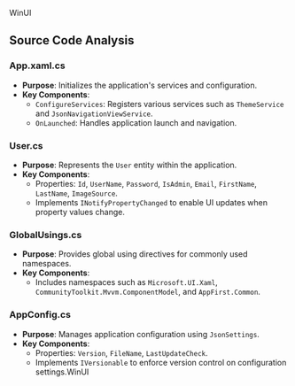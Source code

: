 WinUI

## Source Code Analysis

### App.xaml.cs
- **Purpose**: Initializes the application's services and configuration.
- **Key Components**:
  - `ConfigureServices`: Registers various services such as `ThemeService` and `JsonNavigationViewService`.
  - `OnLaunched`: Handles application launch and navigation.

### User.cs
- **Purpose**: Represents the `User` entity within the application.
- **Key Components**:
  - Properties: `Id`, `UserName`, `Password`, `IsAdmin`, `Email`, `FirstName`, `LastName`, `ImageSource`.
  - Implements `INotifyPropertyChanged` to enable UI updates when property values change.

### GlobalUsings.cs
- **Purpose**: Provides global using directives for commonly used namespaces.
- **Key Components**:
  - Includes namespaces such as `Microsoft.UI.Xaml`, `CommunityToolkit.Mvvm.ComponentModel`, and `AppFirst.Common`.

### AppConfig.cs
- **Purpose**: Manages application configuration using `JsonSettings`.
- **Key Components**:
  - Properties: `Version`, `FileName`, `LastUpdateCheck`.
  - Implements `IVersionable` to enforce version control on configuration settings.WinUI
